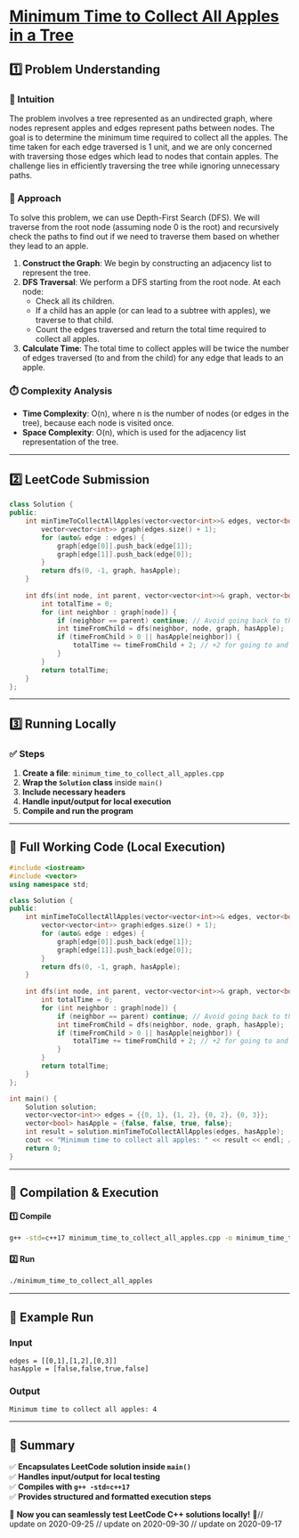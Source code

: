 # **[Minimum Time to Collect All Apples in a Tree](https://leetcode.com/problems/minimum-time-to-collect-all-apples-in-a-tree/description/)**  

## **1️⃣ Problem Understanding**  
### **📌 Intuition**  
The problem involves a tree represented as an undirected graph, where nodes represent apples and edges represent paths between nodes. The goal is to determine the minimum time required to collect all the apples. The time taken for each edge traversed is 1 unit, and we are only concerned with traversing those edges which lead to nodes that contain apples. The challenge lies in efficiently traversing the tree while ignoring unnecessary paths.

### **🚀 Approach**  
To solve this problem, we can use Depth-First Search (DFS). We will traverse from the root node (assuming node 0 is the root) and recursively check the paths to find out if we need to traverse them based on whether they lead to an apple. 

1. **Construct the Graph**: We begin by constructing an adjacency list to represent the tree.
2. **DFS Traversal**: We perform a DFS starting from the root node. At each node:
   - Check all its children.
   - If a child has an apple (or can lead to a subtree with apples), we traverse to that child.
   - Count the edges traversed and return the total time required to collect all apples.
3. **Calculate Time**: The total time to collect apples will be twice the number of edges traversed (to and from the child) for any edge that leads to an apple.

### **⏱️ Complexity Analysis**  
- **Time Complexity**: O(n), where n is the number of nodes (or edges in the tree), because each node is visited once.  
- **Space Complexity**: O(n), which is used for the adjacency list representation of the tree.

---  

## **2️⃣ LeetCode Submission**  
```cpp
class Solution {
public:
    int minTimeToCollectAllApples(vector<vector<int>>& edges, vector<bool>& hasApple) {
        vector<vector<int>> graph(edges.size() + 1);
        for (auto& edge : edges) {
            graph[edge[0]].push_back(edge[1]);
            graph[edge[1]].push_back(edge[0]);
        }
        return dfs(0, -1, graph, hasApple);
    }
    
    int dfs(int node, int parent, vector<vector<int>>& graph, vector<bool>& hasApple) {
        int totalTime = 0;
        for (int neighbor : graph[node]) {
            if (neighbor == parent) continue; // Avoid going back to the parent node
            int timeFromChild = dfs(neighbor, node, graph, hasApple);
            if (timeFromChild > 0 || hasApple[neighbor]) {
                totalTime += timeFromChild + 2; // +2 for going to and back from the child
            }
        }
        return totalTime;
    }
};  
```  

---  

## **3️⃣ Running Locally**  
### **✅ Steps**  
1. **Create a file**: `minimum_time_to_collect_all_apples.cpp`  
2. **Wrap the `Solution` class** inside `main()`  
3. **Include necessary headers**  
4. **Handle input/output for local execution**  
5. **Compile and run the program**  

---  

## **📝 Full Working Code (Local Execution)**  
```cpp
#include <iostream>
#include <vector>
using namespace std;

class Solution {
public:
    int minTimeToCollectAllApples(vector<vector<int>>& edges, vector<bool>& hasApple) {
        vector<vector<int>> graph(edges.size() + 1);
        for (auto& edge : edges) {
            graph[edge[0]].push_back(edge[1]);
            graph[edge[1]].push_back(edge[0]);
        }
        return dfs(0, -1, graph, hasApple);
    }
    
    int dfs(int node, int parent, vector<vector<int>>& graph, vector<bool>& hasApple) {
        int totalTime = 0;
        for (int neighbor : graph[node]) {
            if (neighbor == parent) continue; // Avoid going back to the parent node
            int timeFromChild = dfs(neighbor, node, graph, hasApple);
            if (timeFromChild > 0 || hasApple[neighbor]) {
                totalTime += timeFromChild + 2; // +2 for going to and back from the child
            }
        }
        return totalTime;
    }
};

int main() {
    Solution solution;
    vector<vector<int>> edges = {{0, 1}, {1, 2}, {0, 2}, {0, 3}};
    vector<bool> hasApple = {false, false, true, false};
    int result = solution.minTimeToCollectAllApples(edges, hasApple);
    cout << "Minimum time to collect all apples: " << result << endl; // Expected output: 4
    return 0;
}
```  

---  

## **🔧 Compilation & Execution**  
#### **1️⃣ Compile**  
```bash
g++ -std=c++17 minimum_time_to_collect_all_apples.cpp -o minimum_time_to_collect_all_apples
```  

#### **2️⃣ Run**  
```bash
./minimum_time_to_collect_all_apples
```  

---  

## **🎯 Example Run**  
### **Input**  
```
edges = [[0,1],[1,2],[0,3]]
hasApple = [false,false,true,false]
```  
### **Output**  
```
Minimum time to collect all apples: 4
```  

---  

## **📌 Summary**  
✅ **Encapsulates LeetCode solution inside `main()`**  
✅ **Handles input/output for local testing**  
✅ **Compiles with `g++ -std=c++17`**  
✅ **Provides structured and formatted execution steps**  

🚀 **Now you can seamlessly test LeetCode C++ solutions locally!** 🚀// update on 2020-09-25
// update on 2020-09-30
// update on 2020-09-17
